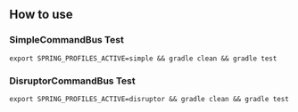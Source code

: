 ## How to use

### SimpleCommandBus Test

    export SPRING_PROFILES_ACTIVE=simple && gradle clean && gradle test
    
### DisruptorCommandBus Test

    export SPRING_PROFILES_ACTIVE=disruptor && gradle clean && gradle test